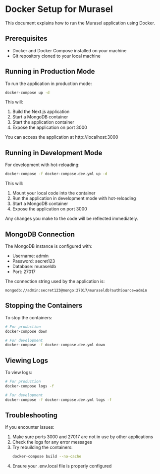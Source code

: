 # Docker Setup for Murasel

This document explains how to run the Murasel application using Docker.

## Prerequisites

- Docker and Docker Compose installed on your machine
- Git repository cloned to your local machine

## Running in Production Mode

To run the application in production mode:

```bash
docker-compose up -d
```

This will:
1. Build the Next.js application
2. Start a MongoDB container
3. Start the application container
4. Expose the application on port 3000

You can access the application at http://localhost:3000

## Running in Development Mode

For development with hot-reloading:

```bash
docker-compose -f docker-compose.dev.yml up -d
```

This will:
1. Mount your local code into the container
2. Run the application in development mode with hot-reloading
3. Start a MongoDB container
4. Expose the application on port 3000

Any changes you make to the code will be reflected immediately.

## MongoDB Connection

The MongoDB instance is configured with:
- Username: admin
- Password: secret123
- Database: muraseldb
- Port: 27017

The connection string used by the application is:
```
mongodb://admin:secret123@mongo:27017/muraseldb?authSource=admin
```

## Stopping the Containers

To stop the containers:

```bash
# For production
docker-compose down

# For development
docker-compose -f docker-compose.dev.yml down
```

## Viewing Logs

To view logs:

```bash
# For production
docker-compose logs -f

# For development
docker-compose -f docker-compose.dev.yml logs -f
```

## Troubleshooting

If you encounter issues:

1. Make sure ports 3000 and 27017 are not in use by other applications
2. Check the logs for any error messages
3. Try rebuilding the containers:
   ```bash
   docker-compose build --no-cache
   ```
4. Ensure your .env.local file is properly configured